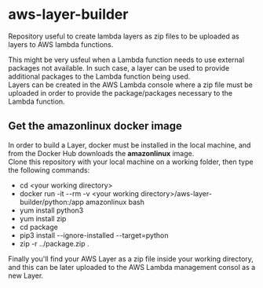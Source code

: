 # aws-layer-builder
Repository useful to create lambda layers as zip files to be uploaded as layers to AWS lambda functions.  

This might be very usfeul when a Lambda function needs to use external packages not available. In such case, a layer can be used to provide additional packages to the Lambda function being used.  
Layers can be created in the AWS Lambda console where a zip file must be uploaded in order to provide the package/packages necessary to the Lambda function.  

## Get the amazonlinux docker image
In order to build a Layer, docker must be installed in the local machine, and from the Docker Hub downloads the **amazonlinux** image.  
Clone this repository with your local machine on a working folder, then type the following commands:  
- cd \<your working directory\>
- docker run -it --rm -v \<your working directory\>/aws-layer-builder/python:/app amazonlinux bash
- yum install python3
- yum install zip
- cd package
- pip3 install --ignore-installed --target=python <the name of the python package you are going to install>
- zip -r ../package.zip .  
  
Finally you'll find your AWS Layer as a zip file inside your working directory, and this can be later uploaded to the AWS Lambda management consol as a new Layer.  

  


